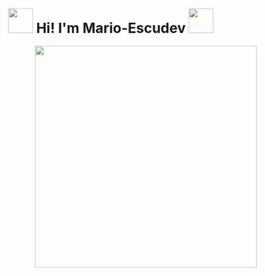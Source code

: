 # <img src="https://media.giphy.com/media/lRq4DGfsM9VPBGKaOa/giphy.gif" width="50px"> Hi! I'm Mario-Escudev <img src="https://media.giphy.com/media/lRq4DGfsM9VPBGKaOa/giphy.gif" width="50px">




<p align="right">
  <img src="https://media.giphy.com/media/0TtX2qqpxp3pIafzio/giphy.gif" width="450px">
</p>







